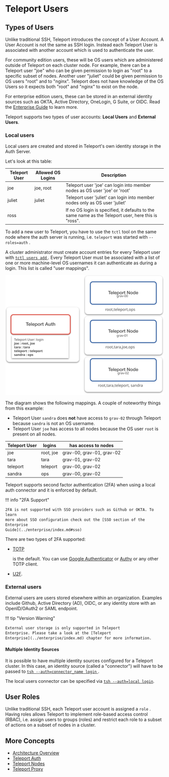 # Teleport Users

<!-- TODO: This doc is incomplete, pending addition of Enterprise topics -->

## Types of Users

Unlike traditional SSH, Teleport introduces the concept of a User Account. A
User Account is not the same as SSH login. Instead each Teleport User is
associated with another account which is used to authenticate the user.

For community edition users, these will be OS users which are administered
outside of Teleport on each cluster node. For example, there can be a Teleport
user "joe" who can be given permission to login as "root" to a specific subset
of nodes. Another user "juliet" could be given permission to OS users "root" and
to "nginx". Teleport does not have knowledge of the OS Users so it expects both
"root" and "nginx" to exist on the node.

For enterprise edition users, these can be stored in an external identity
sources such as OKTA, Active Directory, OneLogin, G Suite, or OIDC. Read the
[Enterprise Guide](../enterprise/index.md) to learn more.

Teleport supports two types of user accounts: **Local Users** and
**External Users**.

### Local users

Local users are created and stored in Teleport's own identity storage in the
Auth Server.

Let's look at this table:

|Teleport User | Allowed OS Logins | Description
|------------------|---------------|-----------------------------
|joe    | joe, root | Teleport user 'joe' can login into member nodes as OS user 'joe' or 'root'
|juliet    | juliet      | Teleport user 'juliet' can login into member nodes only as OS user 'juliet'
|ross   |          | If no OS login is specified, it defaults to the same name as the Teleport user, here this is "ross".

To add a new user to Teleport, you have to use the `tctl` tool on the same node
where the auth server is running, i.e. `teleport` was started with
`--roles=auth` .

A cluster administrator must create account entries for every Teleport user with
[ `tctl users add` ](../cli-docs.md). Every Teleport User must be associated with a
list of one or more machine-level OS usernames it can authenticate as during a
login. This list is called "user mappings".

![User Mappings](../../img/user_mappings.svg)

The diagram shows the following mappings. A couple of noteworthy things
from this example:

* Teleport User `sandra` does **not** have access to `grav-02`
through Teleport because `sandra` is not an OS username.
* Teleport User `joe` has access to all nodes because the OS user `root`
is present on all nodes.

| Teleport User | logins | has access to nodes
| -------- | --- | ---- |
joe | root, joe | grav-00, grav-01, grav-02
tara | tara | grav-01, grav-02
teleport | teleport  | grav-00, grav-02
sandra | ops | grav-00, grav-02

Teleport supports second factor authentication (2FA) when using a local auth
connector and it is enforced by default.

!!! info "2FA Support"

    2FA is not supported with SSO providers such as Github or OKTA. To learn
    more about SSO configuration check out the [SSO section of the Enterprise
    Guide](../enterprise/index.md#sso)

 There are two types of 2FA supported:

* [TOTP](https://en.wikipedia.org/wiki/Time-based_One-time_Password_Algorithm)

  is the default. You can use [Google
  Authenticator](https://en.wikipedia.org/wiki/Google_Authenticator) or
  [Authy](https://www.authy.com/) or any other TOTP client.

* [U2F](https://en.wikipedia.org/wiki/Universal_2nd_Factor).

### External users

<!-- TODO: Production topic -->

External users are users stored elsewhere within an organization. Examples
include Github, Active Directory (AD), OIDC, or any identity store with an
OpenID/OAuth2 or SAML endpoint.

!!! tip "Version Warning"

    External user storage is only supported in Teleport
    Enterprise. Please take a look at the [Teleport
    Enterprise](../enterprise/index.md) chapter for more information.

#### Multiple Identity Sources

It is possible to have multiple identity sources configured for a Teleport
cluster. In this case, an identity source (called a "connector") will have to be
passed to [ `tsh --auth=connector_name login` ](../cli-docs.md#tsh-login).

<!-- TODO: Production Configuration -->

The local users connector can be specified via [`tsh --auth=local
login`](../cli-docs.md#tsh-login).

## User Roles

Unlike traditional SSH, each Teleport user account is assigned a `role` . Having
roles allows Teleport to implement role-based access control (RBAC), i.e. assign
users to groups (roles) and restrict each role to a subset of actions on a
subset of nodes in a cluster.

<!-- TODO: Enterprise Topic -->

## More Concepts

* [Architecture Overview](teleport-architecture-overview.md)
* [Teleport Auth](teleport-auth.md)
* [Teleport Nodes](teleport-nodes.md)
* [Teleport Proxy](teleport-proxy.md)
